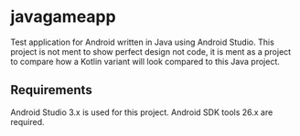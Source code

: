 # javagameapp

Test application for Android written in Java using Android Studio.
This project is not ment to show perfect design not code, it is ment as a project to compare how a Kotlin variant will look compared to this Java project.

## Requirements

Android Studio 3.x is used for this project. Android SDK tools 26.x are required.
